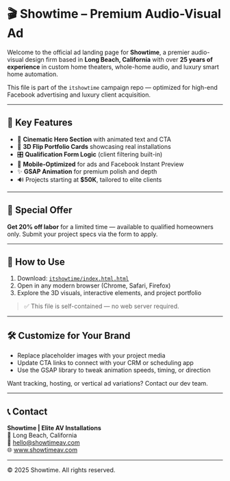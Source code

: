 
# 🎬 Showtime – Premium Audio-Visual Ad

Welcome to the official ad landing page for **Showtime**, a premier audio-visual design firm based in **Long Beach, California** with over **25 years of experience** in custom home theaters, whole-home audio, and luxury smart home automation.

This file is part of the `itshowtime` campaign repo — optimized for high-end Facebook advertising and luxury client acquisition.

---

## 💼 Key Features

- 🎥 **Cinematic Hero Section** with animated text and CTA
- 🔁 **3D Flip Portfolio Cards** showcasing real installations
- 🎛️ **Qualification Form Logic** (client filtering built-in)
- 📱 **Mobile-Optimized** for ads and Facebook Instant Preview
- ✨ **GSAP Animation** for premium polish and depth
- 🔊 Projects starting at **$50K**, tailored to elite clients

---

## 💸 Special Offer

**Get 20% off labor** for a limited time — available to qualified homeowners only. Submit your project specs via the form to apply.

---

## 🚀 How to Use

1. Download: [`itshowtime/index.html.html`](./itshowtime/index.html)
2. Open in any modern browser (Chrome, Safari, Firefox)
3. Explore the 3D visuals, interactive elements, and project portfolio

> ✅ This file is self-contained — no web server required.

---

## 🛠 Customize for Your Brand

- Replace placeholder images with your project media
- Update CTA links to connect with your CRM or scheduling app
- Use the GSAP library to tweak animation speeds, timing, or direction

Want tracking, hosting, or vertical ad variations? Contact our dev team.

---

## 📞 Contact

**Showtime | Elite AV Installations**  
📍 Long Beach, California  
📧 hello@showtimeav.com  
🌐 www.showtimeav.com  

---

© 2025 Showtime. All rights reserved.

